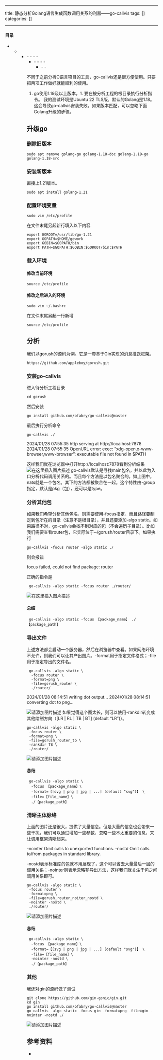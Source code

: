 
--- 
title:  静态分析Golang语言生成函数调用关系的利器——go-callvis 
tags: []
categories: [] 

---


#### 目录
- - <ul><li>- - - - <ul><li>- - - - <ul><li>- - 


不同于之前分析C语言项目的工具，go-callvis还是很方便使用。只要把两项工作做好就能顺利的使用。
1. go使用1.19及以上版本。1. 要在被分析工程的根目录执行分析指令。
我的测试环境是Ubuntu 22 TLS版，默认的Golang是1.18。这会导致go-callvis安装失败。如果版本匹配，可以忽略下面Golang升级的步骤。

## 升级go

### 删除旧版本

```
sudo apt remove golang-go golang-1.18-doc golang-1.18-go golang-1.18-src

```

### 安装新版本

直接上1.21版本。

```
sudo apt install golang-1.21

```

### 配置环境变量

```
sudo vim /etc/profile

```

在文件末尾另起新行填入以下内容

```
export GOROOT=/usr/lib/go-1.21
export GOPATH=$HOME/gowork
export GOBIN=$GOPATH/bin
export PATH=$GOPATH:$GOBIN:$GOROOT/bin:$PATH

```

### 载入环境

#### 修改当前环境

```
source /etc/profile

```

#### 修改之后进入的环境

```
sudo vim ~/.bashrc

```

在文件末尾另起一行新增

```
source /etc/profile

```

## 分析

我们以gorush的源码为例。它是一套基于Gin实现的消息推送框架。

```
https://github.com/appleboy/gorush.git

```

### 安装go-callvis

进入待分析工程目录

```
cd gorush

```

然后安装

```
go install github.com/ofabry/go-callvis@master

```

最后执行分析命令

```
go-callvis ./

```

>  
 2024/01/28 07:55:35 http serving at http://localhost:7878 2024/01/28 07:55:35 OpenURL error: exec: “xdg-open,x-www-browser,www-browser”: executable file not found in $PATH 


这样我们就在浏览器中打开http://localhost:7878看到分析结果 <img src="https://img-blog.csdnimg.cn/direct/d120593085464a7b8fd3d6636dab5911.png" alt="在这里插入图片描述"> go-callvis默认是寻找main包名，并以此为入口分析代码调用关系的。而且每个方法是以包名聚合的。如上图中，nats就是一个包名，其下的方法都被聚合在一起。这个特性由-group指定，默认是pkg（包），还可以是type。

### 分析其他包

如果我们希望分析其他包名，则需要使用-focus指定，而且路径要制定到包所在的目录（注意不是根目录），并且还要添加-algo static。如果路径不对，go-callvis会找不到对应的包（不会遍历子目录）。比如我们需要查看router包，它实际位于~/gorush/router目录下。如果执行

```
go-callvis -focus router -algo static ./

```

则会报错

>  
 focus failed, could not find package: router 


正确的指令是

```
 go-callvis -algo static -focus router ./router/

```

<img src="https://img-blog.csdnimg.cn/direct/f0feaa6937c94bfab9ff9bb5b5b02883.png" alt="在这里插入图片描述">

#### 总结

```
 go-callvis -algo static -focus 【package_name】 ./【package_path】

```

### 导出文件

上述方法都会启动一个服务器，然后在浏览器中查看。如果网络环境不允许，则我们可以让其产出图片。-format用于指定文件格式；-file用于指定导出的文件名。

```
 go-callvis -algo static \
  -focus router \
  -format=png \
  -file=gorush_router \
  ./router/

```

>  
 2024/01/28 08:14:51 writing dot output… 2024/01/28 08:14:51 converting dot to png… 


<img src="https://img-blog.csdnimg.cn/direct/8a75755a853d447f9ec2f5c1becd1c2d.png" alt="请添加图片描述"> 如果觉得这个图太长，则可以使用-rankdir转变成其他绘制方向（[LR | RL | TB | BT] (default “LR”)）。

```
go-callvis -algo static \
 -focus router \
 -format=png \
 -file=gorush_router_tb \
 -rankdir TB \
 ./router/

```

<img src="https://img-blog.csdnimg.cn/direct/96291e604b514033b6e655835bbdddae.png" alt="请添加图片描述">

#### 总结

```
 go-callvis -algo static \
  -focus 【package_name】\
  -format=【[svg | png | jpg | ...] (default "svg")】 \
  -file=【file_name】\
  ./【package_path】

```

### 清晰主体脉络

上面的图片还是很大，提供了大量信息。但是大量的信息也会带来一些干扰，我们可以通过增加一些参数，忽略一些不太重要的信息，来让调用框架清晰起来。

>  
 -nointer Omit calls to unexported functions. -nostd Omit calls to/from packages in standard library. 


-nostd表示标准库的包就不用展现了，这个可以省去大量最后一层的调用关系；-nointer则表示忽略非导出方法，这样我们就关注于包之间调用关系即可。

```
go-callvis -algo static \
 -focus router \
 -format=png \
 -file=gorush_router_noiter_nostd \
 -nointer -nostd \
 ./router/

```

<img src="https://img-blog.csdnimg.cn/direct/c582bba1c2dc4afba45c26cd18d1ef0d.png" alt="请添加图片描述">

#### 总结

```
 go-callvis -algo static \
  -focus 【package_name】\
  -format=【[svg | png | jpg | ...] (default "svg")】 \
  -file=【file_name】\
  -nointer -nostd \
  ./【package_path】

```

### 其他

我还对gin的源码做了测试

```
git clone https://github.com/gin-gonic/gin.git
cd gin
go install github.com/ofabry/go-callvis@master
go-callvis -algo static -focus gin -format=png -file=gin -nointer -nostd ./

```

<img src="https://img-blog.csdnimg.cn/direct/fa707a5228714c9089978819ddcc9e47.png" alt="请添加图片描述">

## 参考资料
- 